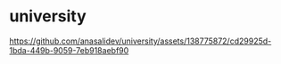 # university
https://github.com/anasalidev/university/assets/138775872/cd29925d-1bda-449b-9059-7eb918aebf90
